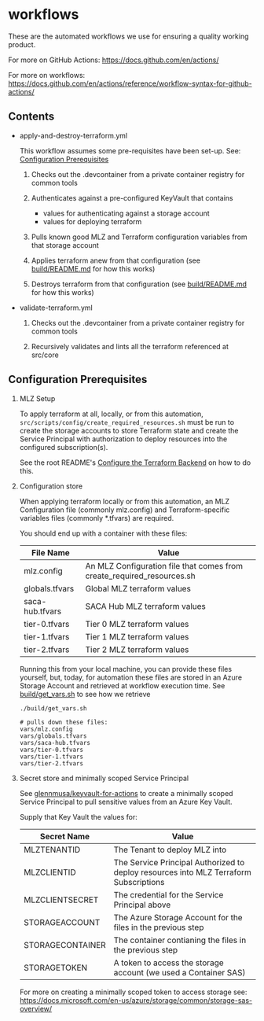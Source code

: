 # workflows

These are the automated workflows we use for ensuring a quality working product.

For more on GitHub Actions: <https://docs.github.com/en/actions/>

For more on workflows: <https://docs.github.com/en/actions/reference/workflow-syntax-for-github-actions/>

## Contents

- apply-and-destroy-terraform.yml

    This workflow assumes some pre-requisites have been set-up. See: [Configuration Prerequisites](#Configuration-Prerequisites)

    1. Checks out the .devcontainer from a private container registry for common tools

    1. Authenticates against a pre-configured KeyVault that contains
        - values for authenticating against a storage account
        - values for deploying terraform

    1. Pulls known good MLZ and Terraform configuration variables from that storage account

    1. Applies terraform anew from that configuration (see [build/README.md](../../build/README.md) for how this works)

    1. Destroys terraform from that configuration (see [build/README.md](../../build/README.md) for how this works)

- validate-terraform.yml

    1. Checks out the .devcontainer from a private container registry for common tools

    1. Recursively validates and lints all the terraform referenced at src/core

## Configuration Prerequisites

1. MLZ Setup

    To apply terraform at all, locally, or from this automation, `src/scripts/config/create_required_resources.sh` must be run to create the storage accounts to store Terraform state and create the Service Principal with authorization to deploy resources into the configured subscription(s).

    See the root README's [Configure the Terraform Backend](#../..//README.md/#Configure-the-Terraform-Backend) on how to do this.

1. Configuration store

    When applying terraform locally or from this automation, an MLZ Configuration file (commonly mlz.config) and Terraform-specific variables files (commonly *.tfvars) are required.

    You should end up with a container with these files:

    File Name | Value
    ------------ | -------------
    mlz.config | An MLZ Configuration file that comes from create_required_resources.sh
    globals.tfvars | Global MLZ terraform values
    saca-hub.tfvars | SACA Hub MLZ terraform values
    tier-0.tfvars | Tier 0 MLZ terraform values
    tier-1.tfvars | Tier 1 MLZ terraform values
    tier-2.tfvars | Tier 2 MLZ terraform values

    Running this from your local machine, you can provide these files yourself, but, today, for automation these files are stored in an Azure Storage Account and retrieved at workflow execution time. See [build/get_vars.sh](../../build/get_vars.sh) to see how we retrieve

    ```plaintext
    ./build/get_vars.sh

    # pulls down these files:
    vars/mlz.config
    vars/globals.tfvars
    vars/saca-hub.tfvars
    vars/tier-0.tfvars
    vars/tier-1.tfvars
    vars/tier-2.tfvars
    ```

1. Secret store and minimally scoped Service Principal

    See [glennmusa/keyvault-for-actions](https://github.com/glennmusa/keyvault-for-actions) to create a minimally scoped Service Principal to pull sensitive values from an Azure Key Vault.

    Supply that Key Vault the values for:

    Secret Name | Value
    ------------ | -------------
    MLZTENANTID | The Tenant to deploy MLZ into
    MLZCLIENTID | The Service Principal Authorized to deploy resources into MLZ Terraform Subscriptions
    MLZCLIENTSECRET | The credential for the Service Principal above
    STORAGEACCOUNT | The Azure Storage Account for the files in the previous step
    STORAGECONTAINER | The container contianing the files in the previous step
    STORAGETOKEN | A token to access the storage account (we used a Container SAS)

    For more on creating a minimally scoped token to access storage see: <https://docs.microsoft.com/en-us/azure/storage/common/storage-sas-overview/>
